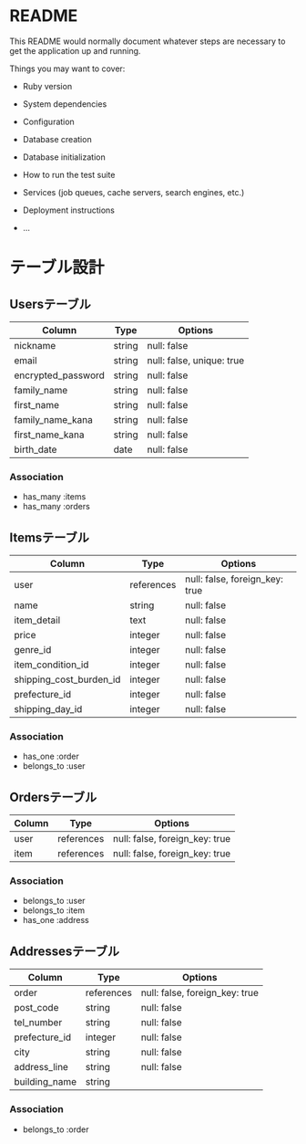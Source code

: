 # README

This README would normally document whatever steps are necessary to get the
application up and running.

Things you may want to cover:

* Ruby version

* System dependencies

* Configuration

* Database creation

* Database initialization

* How to run the test suite

* Services (job queues, cache servers, search engines, etc.)

* Deployment instructions

* ...

# テーブル設計

## Usersテーブル
|Column             |Type   |Options                  |
|-------------------|-------|-------------------------|
|nickname           |string |null: false              |
|email              |string |null: false, unique: true|
|encrypted_password |string |null: false              |
|family_name        |string |null: false              |
|first_name         |string |null: false              |
|family_name_kana   |string |null: false              |
|first_name_kana    |string |null: false              |
|birth_date         |date   |null: false              |

### Association
- has_many :items
- has_many :orders

## Itemsテーブル
|Column                  |Type       |Options                        |
|------------------------|-----------|-------------------------------|
|user                    |references |null: false, foreign_key: true |
|name                    |string     |null: false                    |
|item_detail             |text       |null: false                    |
|price                   |integer    |null: false                    |
|genre_id                |integer    |null: false                    |
|item_condition_id       |integer    |null: false                    |
|shipping_cost_burden_id |integer    |null: false                    |
|prefecture_id           |integer    |null: false                    |
|shipping_day_id        |integer    |null: false                    |


### Association
- has_one :order
- belongs_to :user

## Ordersテーブル
|Column               |Type       |Options                        |
|---------------------|-----------|-------------------------------|
|user                 |references |null: false, foreign_key: true |
|item                 |references |null: false, foreign_key: true |

### Association
- belongs_to :user
- belongs_to :item
- has_one :address

## Addressesテーブル
|Column               |Type       |Options                        |
|---------------------|-----------|-------------------------------|
|order                |references |null: false, foreign_key: true |
|post_code            |string     |null: false                    |
|tel_number           |string     |null: false                    |
|prefecture_id        |integer    |null: false                    |
|city                 |string     |null: false                    |
|address_line         |string     |null: false                    |
|building_name        |string     |                               |


### Association
- belongs_to :order